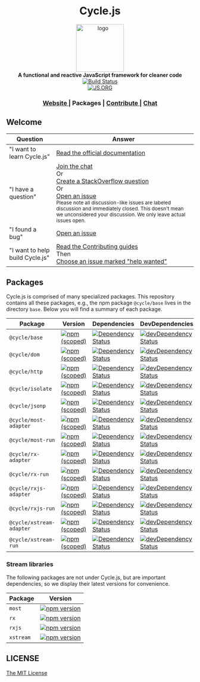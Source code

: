 <h1 align="center">Cycle.js</h1>

<div align="center">
  <img alt="logo" src="https://raw.githubusercontent.com/cyclejs/cyclejs/master/logo.png" width="128">
</div>
<div align="center">
  <strong>A functional and reactive JavaScript framework for cleaner code</strong>
</div>
<div align="center">
  <!-- Build Status -->
  <a href="https://travis-ci.org/cyclejs/cyclejs">
    <img src="https://img.shields.io/travis/cyclejs/cyclejs/master.svg?style=flat-square"
      alt="Build Status" />
  </a>
  <br />
  <!-- JS.ORG -->
  <a href="http://js.org">
    <img src="https://img.shields.io/badge/js.org-cycle-ffb400.svg?style=flat-square"
      alt="JS.ORG" />
  </a>
</div>

<div align="center">
  <h3>
    <a href="http://cycle.js.org">
      Website
    </a>
    <span> | </span>
      Packages
    <span> | </span>
    <a href="https://github.com/cyclejs/cyclejs/issues?q=is%3Aissue+is%3Aopen+label%3A%22help+wanted%22">
      Contribute
    </a>
    <span> | </span>
    <a href="https://gitter.im/cyclejs/cyclejs">
      Chat
    </a>
  </h3>
</div>

## Welcome

| Question | Answer |
|--------|-------|
| "I want to learn Cycle.js" | [Read the official documentation](http://cycle.js.org) |
| "I have a question" | [Join the chat](https://gitter.im/cyclejs/cyclejs)<br />Or<br />[Create a StackOverflow question](http://stackoverflow.com/questions/tagged/cyclejs)<br />Or<br />[Open an issue](https://github.com/cyclejs/cyclejs/issues/new) <br /><sub>Please note all discussion-like issues are labeled discussion and immediately closed. This doesn't mean we unconsidered your discussion. We only leave actual issues open.</sub> |
| "I found a bug" | [Open an issue](https://github.com/cyclejs/cyclejs/issues/new) |
| "I want to help build Cycle.js" | [Read the Contributing guides](https://github.com/cyclejs/cyclejs/blob/master/CONTRIBUTING.md)<br />Then<br />[Choose an issue marked "help wanted"](https://github.com/cyclejs/cyclejs/issues?q=is%3Aissue+is%3Aopen+label%3A%22help+wanted%22) |

## Packages

Cycle.js is comprised of many specialized packages. This repository contains all these packages, e.g., the npm package `@cycle/base` lives in the directory `base`. Below you will find a summary of each package.

| Package | Version | Dependencies | DevDependencies |
|--------|-------|------------|----------|
| `@cycle/base` | [![npm (scoped)](https://img.shields.io/npm/v/@cycle/base.svg?maxAge=2592000)]() | [![Dependency Status](https://david-dm.org/cyclejs/cyclejs.svg?path=base)](https://david-dm.org/cyclejs/cyclejs?path=base) | [![devDependency Status](https://david-dm.org/cyclejs/cyclejs/dev-status.svg?path=base)](https://david-dm.org/cyclejs/cyclejs?path=base#info=devDependencies) |
| `@cycle/dom` | [![npm (scoped)](https://img.shields.io/npm/v/@cycle/dom.svg?maxAge=2592000)]() | [![Dependency Status](https://david-dm.org/cyclejs/cyclejs.svg?path=dom)](https://david-dm.org/cyclejs/cyclejs?path=dom) | [![devDependency Status](https://david-dm.org/cyclejs/cyclejs/dev-status.svg?path=dom)](https://david-dm.org/cyclejs/cyclejs?path=dom#info=devDependencies) |
| `@cycle/http` | [![npm (scoped)](https://img.shields.io/npm/v/@cycle/http.svg?maxAge=2592000)]() | [![Dependency Status](https://david-dm.org/cyclejs/cyclejs.svg?path=http)](https://david-dm.org/cyclejs/cyclejs?path=http) | [![devDependency Status](https://david-dm.org/cyclejs/cyclejs/dev-status.svg?path=http)](https://david-dm.org/cyclejs/cyclejs?path=http#info=devDependencies) |
| `@cycle/isolate` | [![npm (scoped)](https://img.shields.io/npm/v/@cycle/isolate.svg?maxAge=2592000)]() | [![Dependency Status](https://david-dm.org/cyclejs/cyclejs.svg?path=isolate)](https://david-dm.org/cyclejs/cyclejs?path=isolate) |  [![devDependency Status](https://david-dm.org/cyclejs/cyclejs/dev-status.svg?path=isolate)](https://david-dm.org/cyclejs/cyclejs?path=isolate#info=devDependencies) |
| `@cycle/jsonp` | [![npm (scoped)](https://img.shields.io/npm/v/@cycle/jsonp.svg?maxAge=2592000)]() | [![Dependency Status](https://david-dm.org/cyclejs/cyclejs.svg?path=jsonp)](https://david-dm.org/cyclejs/cyclejs?path=jsonp) |  [![devDependency Status](https://david-dm.org/cyclejs/cyclejs/dev-status.svg?path=jsonp)](https://david-dm.org/cyclejs/cyclejs?path=jsonp#info=devDependencies) |
| `@cycle/most-adapter` | [![npm (scoped)](https://img.shields.io/npm/v/@cycle/most-adapter.svg?maxAge=2592000)]() | [![Dependency Status](https://david-dm.org/cyclejs/cyclejs.svg?path=most-adapter)](https://david-dm.org/cyclejs/cyclejs?path=most-adapter) | [![devDependency Status](https://david-dm.org/cyclejs/cyclejs/dev-status.svg?path=most-adapter)](https://david-dm.org/cyclejs/cyclejs?path=most-adapter#info=devDependencies) |
| `@cycle/most-run` | [![npm (scoped)](https://img.shields.io/npm/v/@cycle/most-run.svg?maxAge=2592000)]() | [![Dependency Status](https://david-dm.org/cyclejs/cyclejs.svg?path=most-run)](https://david-dm.org/cyclejs/cyclejs?path=most-run) | [![devDependency Status](https://david-dm.org/cyclejs/cyclejs/dev-status.svg?path=most-run)](https://david-dm.org/cyclejs/cyclejs?path=most-run#info=devDependencies) |
| `@cycle/rx-adapter` | [![npm (scoped)](https://img.shields.io/npm/v/@cycle/rx-adapter.svg?maxAge=2592000)]() | [![Dependency Status](https://david-dm.org/cyclejs/cyclejs.svg?path=rx-adapter)](https://david-dm.org/cyclejs/cyclejs?path=rx-adapter) | [![devDependency Status](https://david-dm.org/cyclejs/cyclejs/dev-status.svg?path=rx-adapter)](https://david-dm.org/cyclejs/cyclejs?path=rx-adapter#info=devDependencies) |
| `@cycle/rx-run` | [![npm (scoped)](https://img.shields.io/npm/v/@cycle/rx-run.svg?maxAge=2592000)]() | [![Dependency Status](https://david-dm.org/cyclejs/cyclejs.svg?path=rx-run)](https://david-dm.org/cyclejs/cyclejs?path=rx-run) | [![devDependency Status](https://david-dm.org/cyclejs/cyclejs/dev-status.svg?path=rx-run)](https://david-dm.org/cyclejs/cyclejs?path=rx-run#info=devDependencies) |
| `@cycle/rxjs-adapter` | [![npm (scoped)](https://img.shields.io/npm/v/@cycle/rxjs-adapter.svg?maxAge=2592000)]() | [![Dependency Status](https://david-dm.org/cyclejs/cyclejs.svg?path=rxjs-adapter)](https://david-dm.org/cyclejs/cyclejs?path=rxjs-adapter) | [![devDependency Status](https://david-dm.org/cyclejs/cyclejs/dev-status.svg?path=rxjs-adapter)](https://david-dm.org/cyclejs/cyclejs?path=rxjs-adapter#info=devDependencies) |
| `@cycle/rxjs-run` | [![npm (scoped)](https://img.shields.io/npm/v/@cycle/rxjs-run.svg?maxAge=2592000)]() | [![Dependency Status](https://david-dm.org/cyclejs/cyclejs.svg?path=rxjs-run)](https://david-dm.org/cyclejs/cyclejs?path=rxjs-run) | [![devDependency Status](https://david-dm.org/cyclejs/cyclejs/dev-status.svg?path=rxjs-run)](https://david-dm.org/cyclejs/cyclejs?path=rxjs-run#info=devDependencies) |
| `@cycle/xstream-adapter` | [![npm (scoped)](https://img.shields.io/npm/v/@cycle/xstream-adapter.svg?maxAge=2592000)]() | [![Dependency Status](https://david-dm.org/cyclejs/cyclejs.svg?path=xstream-adapter)](https://david-dm.org/cyclejs/cyclejs?path=xstream-adapter) | [![devDependency Status](https://david-dm.org/cyclejs/cyclejs/dev-status.svg?path=xstream-adapter)](https://david-dm.org/cyclejs/cyclejs?path=xstream-adapter#info=devDependencies) |
| `@cycle/xstream-run` | [![npm (scoped)](https://img.shields.io/npm/v/@cycle/xstream-run.svg?maxAge=2592000)]() | [![Dependency Status](https://david-dm.org/cyclejs/cyclejs.svg?path=xstream-run)](https://david-dm.org/cyclejs/cyclejs?path=xstream-run) | [![devDependency Status](https://david-dm.org/cyclejs/cyclejs/dev-status.svg?path=xstream-run)](https://david-dm.org/cyclejs/cyclejs?path=xstream-run#info=devDependencies) |

### Stream libraries

The following packages are not under Cycle.js, but are important dependencies, so we display their latest versions for convenience.

| Package | Version |
|--------|-------|
| `most` | [![npm version](https://badge.fury.io/js/most.svg)](http://badge.fury.io/js/most) |
| `rx` | [![npm version](https://badge.fury.io/js/rx.svg)](http://badge.fury.io/js/rx) |
| `rxjs` | [![npm version](https://badge.fury.io/js/rxjs.svg)](http://badge.fury.io/js/rxjs) |
| `xstream` | [![npm version](https://badge.fury.io/js/xstream.svg)](http://badge.fury.io/js/xstream) |

## LICENSE

[The MIT License](https://github.com/cyclejs/cyclejs/blob/master/LICENSE)
